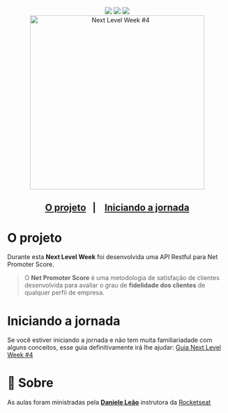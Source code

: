 

<div align="center">
  <img src="https://img.shields.io/static/v1?label=redux&message=library&color=yellow&style=for-the-badge&logo=NODE"/>
  <img src="https://img.shields.io/static/v1?label=javascript&message=language&color=green&style=for-the-badge&logo=JEST"/>
  <img src="https://img.shields.io/static/v1?label=typescript&message=language&color=blue&style=for-the-badge&logo=TYPESCRIPT"/>
  
</div>

<div align="center">
    <img width="400px" src="https://i.ytimg.com/vi/5CZmkjFHe4U/maxresdefault.jpg" alt="Next Level Week #4">
</div>
<div align="center">
    <h2>
    <a href="#-o-projeto">O projeto</a>&nbsp;&nbsp;&nbsp;|&nbsp;&nbsp;&nbsp;
    <a href="#">Iniciando a jornada</a>
    </h2>
</div>

# O projeto

Durante esta **Next Level Week** foi desenvolvida uma API Restful para Net Promoter Score.


> O **Net Promoter Score** é uma metodologia de satisfação de clientes desenvolvida para avaliar o grau de **fidelidade dos clientes** de qualquer perfil de empresa.

# Iniciando a jornada

Se você estiver iniciando a jornada e não tem muita familiariadade com alguns conceitos, esse guia definitivamente irá lhe ajudar: [Guia Next Level Week #4](https://www.notion.so/Next-Level-Week-4-Node-js-67981103adbb4f229187c802bcd0d787)

# 📝 Sobre

As aulas foram ministradas pela **[Daniele Leão](https://github.com/danileao)** instrutora da [Rocketseat](https://rocketseat.com.br/)
